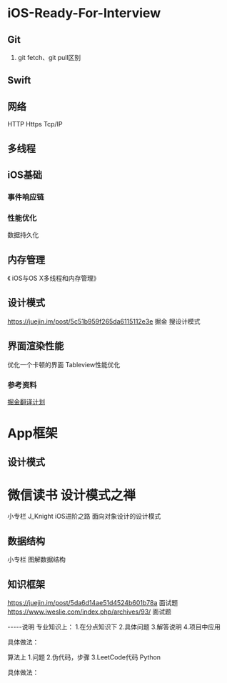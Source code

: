 # iOS-Ready-For-Interview

## Git
1. git fetch、git pull区别

## Swift

## 网络
HTTP
Https
Tcp/IP

## 多线程

## iOS基础
### 事件响应链
### 性能优化
数据持久化

## 内存管理
《 iOS与OS X多线程和内存管理》

## 设计模式
https://juejin.im/post/5c51b959f265da6115112e3e
掘金 搜设计模式

## 界面渲染性能
优化一个卡顿的界面
Tableview性能优化

### 参考资料
[掘金翻译计划](https://github.com/xitu/gold-miner)
# App框架

## 设计模式
# 微信读书 设计模式之禅
小专栏  J_Knight iOS进阶之路 面向对象设计的设计模式

## 数据结构 
小专栏 图解数据结构

## 知识框架
https://juejin.im/post/5da6d14ae51d4524b601b78a 面试题
https://www.iweslie.com/index.php/archives/93/ 面试题


-----说明
专业知识上：
1.在分点知识下
2.具体问题
3.解答说明
4.项目中应用

具体做法：

算法上
1.问题
2.伪代码，步骤
3.LeetCode代码 Python

具体做法：

